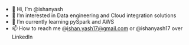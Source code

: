 - 👋 Hi, I’m @ishanyash
- 👀 I’m interested in Data engineering and Cloud integration solutions
- 🌱 I’m currently learning pySpark and AWS
- 📫 How to reach me @ishan.yash17@gmail.com or @ishanyash17 over LinkedIn

<!---
ishanyash/ishanyash is a ✨ special ✨ repository because its `README.md` (this file) appears on your GitHub profile.
You can click the Preview link to take a look at your changes.
--->
